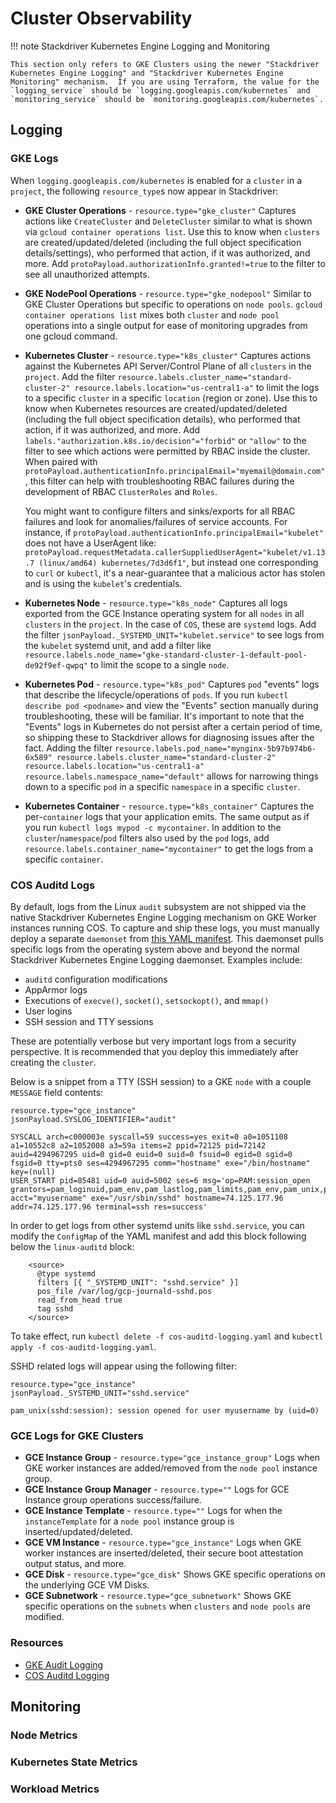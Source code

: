# Cluster Observability

!!! note Stackdriver Kubernetes Engine Logging and Monitoring

    This section only refers to GKE Clusters using the newer "Stackdriver Kubernetes Engine Logging" and "Stackdriver Kubernetes Engine Monitoring" mechanism.  If you are using Terraform, the value for the `logging_service` should be `logging.googleapis.com/kubernetes` and `monitoring_service` should be `monitoring.googleapis.com/kubernetes`.

## Logging

### GKE Logs

When `logging.googleapis.com/kubernetes` is enabled for a `cluster` in a `project`, the following `resource_type`s now appear in Stackdriver:

* **GKE Cluster Operations** - `resource.type="gke_cluster"` Captures actions like `CreateCluster` and `DeleteCluster` similar to what is shown via `gcloud container operations list`. Use this to know when `clusters` are created/updated/deleted (including the full object specification details/settings), who performed that action, if it was authorized, and more.  Add `protoPayload.authorizationInfo.granted!=true` to the filter to see all unauthorized attempts. 
* **GKE NodePool Operations** - `resource.type="gke_nodepool"` Similar to GKE Cluster Operations but specific to operations on `node pools`.  `gcloud container operations list` mixes both `cluster` and `node pool` operations into a single output for ease of monitoring upgrades from one gcloud command.
* **Kubernetes Cluster** - `resource.type="k8s_cluster"` Captures actions against the Kubernetes API Server/Control Plane of all `clusters` in the `project`.  Add the filter `resource.labels.cluster_name="standard-cluster-2" resource.labels.location="us-central1-a"` to limit the logs to a specific `cluster` in a specific `location` (region or zone).  Use this to know when Kubernetes resources are created/updated/deleted (including the full object specification details), who performed that action, if it was authorized, and more.  Add `labels."authorization.k8s.io/decision"="forbid"` or `"allow"` to the filter to see which actions were permitted by RBAC inside the cluster.  When paired with `protoPayload.authenticationInfo.principalEmail="myemail@domain.com"`, this filter can help with troubleshooting RBAC failures during the development of RBAC `ClusterRoles` and `Roles`.

    You might want to configure filters and sinks/exports for all RBAC failures and look for anomalies/failures of service accounts.  For instance, if `protoPayload.authenticationInfo.principalEmail="kubelet"` does not have a UserAgent like: `protoPayload.requestMetadata.callerSuppliedUserAgent="kubelet/v1.13.7 (linux/amd64) kubernetes/7d3d6f1"`, but instead one corresponding to `curl` or `kubectl`, it's a near-guarantee that a malicious actor has stolen and is using the `kubelet`'s credentials.

* **Kubernetes Node** - `resource.type="k8s_node"` Captures all logs exported from the GCE Instance operating system for all `nodes` in all `clusters` in the `project`.  In the case of `COS`, these are `systemd` logs.  Add the filter `jsonPayload._SYSTEMD_UNIT="kubelet.service"` to see logs from the `kubelet` systemd unit, and add a filter like `resource.labels.node_name="gke-standard-cluster-1-default-pool-de92f9ef-qwpq"` to limit the scope to a single `node`.  
* **Kubernetes Pod** - `resource.type="k8s_pod"` Captures `pod` "events" logs that describe the lifecycle/operations of `pods`.  If you run `kubectl describe pod <podname>` and view the "Events" section manually during troubleshooting, these will be familiar.  It's important to note that the "Events" logs in Kubernetes do not persist after a certain period of time, so shipping these to Stackdriver allows for diagnosing issues after the fact.  Adding the filter `resource.labels.pod_name="mynginx-5b97b974b6-6x589" resource.labels.cluster_name="standard-cluster-2" resource.labels.location="us-central1-a" resource.labels.namespace_name="default"` allows for narrowing things down to a specific `pod` in a specific `namespace` in a specific `cluster`.
* **Kubernetes Container** - `resource.type="k8s_container"` Captures the per-`container` logs that your application emits.  The same output as if you run `kubectl logs mypod -c mycontainer`.  In addition to the `cluster`/`namespace`/`pod` filters also used by the `pod` logs, add `resource.labels.container_name="mycontainer"` to get the logs from a specific `container`.

### COS Auditd Logs

By default, logs from the Linux `audit` subsystem are not shipped via the native Stackdriver Kubernetes Engine Logging mechanism on GKE Worker instances running COS. To capture and ship these logs, you must manually deploy a separate `daemonset` from [this YAML manifest](https://raw.githubusercontent.com/GoogleCloudPlatform/k8s-node-tools/master/os-audit/cos-auditd-logging.yaml).  This daemonset pulls specific logs from the operating system above and beyond the normal Stackdriver Kubernetes Engine Logging daemonset.  Examples include:

* `auditd` configuration modifications
* AppArmor logs
* Executions of `execve()`, `socket()`, `setsockopt()`, and `mmap()`
* User logins
* SSH session and TTY sessions

These are potentially verbose but very important logs from a security perspective.  It is recommended that you deploy this immediately after creating the `cluster`.

Below is a snippet from a TTY (SSH session) to a GKE `node` with a couple `MESSAGE` field contents:

```
resource.type="gce_instance"
jsonPayload.SYSLOG_IDENTIFIER="audit"
```

```
SYSCALL arch=c000003e syscall=59 success=yes exit=0 a0=1051108 a1=10552c8 a2=1052008 a3=59a items=2 ppid=72125 pid=72142 auid=4294967295 uid=0 gid=0 euid=0 suid=0 fsuid=0 egid=0 sgid=0 fsgid=0 tty=pts0 ses=4294967295 comm="hostname" exe="/bin/hostname" key=(null)
USER_START pid=85481 uid=0 auid=5002 ses=6 msg='op=PAM:session_open grantors=pam_loginuid,pam_env,pam_lastlog,pam_limits,pam_env,pam_unix,pam_permit,pam_tty_audit,pam_mail acct="myusername" exe="/usr/sbin/sshd" hostname=74.125.177.96 addr=74.125.177.96 terminal=ssh res=success'
```

In order to get logs from other systemd units like `sshd.service`, you can modify the `ConfigMap` of the YAML manifest and add this block following below the `linux-auditd` block:

```
    <source>
      @type systemd
      filters [{ "_SYSTEMD_UNIT": "sshd.service" }]
      pos_file /var/log/gcp-journald-sshd.pos
      read_from_head true
      tag sshd
    </source>
```

To take effect, run `kubectl delete -f cos-auditd-logging.yaml` and `kubectl apply -f cos-auditd-logging.yaml`.

SSHD related logs will appear using the following filter:

```
resource.type="gce_instance"
jsonPayload._SYSTEMD_UNIT="sshd.service"
```

```
pam_unix(sshd:session): session opened for user myusername by (uid=0)
```

### GCE Logs for GKE Clusters

* **GCE Instance Group** - `resource.type="gce_instance_group"` Logs when GKE worker instances are added/removed from the `node pool` instance group.
* **GCE Instance Group Manager** - `resource.type=""` Logs for GCE Instance group operations success/failure.
* **GCE Instance Template** - `resource.type=""` Logs for when the `instanceTemplate` for a `node pool` instance group is inserted/updated/deleted.
* **GCE VM Instance** - `resource.type="gce_instance"` Logs when GKE worker instances are inserted/deleted, their secure boot attestation output status, and more.
* **GCE Disk** - `resource.type="gce_disk"` Shows GKE specific operations on the underlying GCE VM Disks.
* **GCE Subnetwork** - `resource.type="gce_subnetwork"` Shows GKE specific operations on the `subnets` when `clusters` and `node pools` are modified.

### Resources

* [GKE Audit Logging](https://cloud.google.com/kubernetes-engine/docs/how-to/audit-logging)
* [COS Auditd Logging](https://cloud.google.com/kubernetes-engine/docs/how-to/linux-auditd-logging)

## Monitoring

### Node Metrics

### Kubernetes State Metrics

### Workload Metrics
